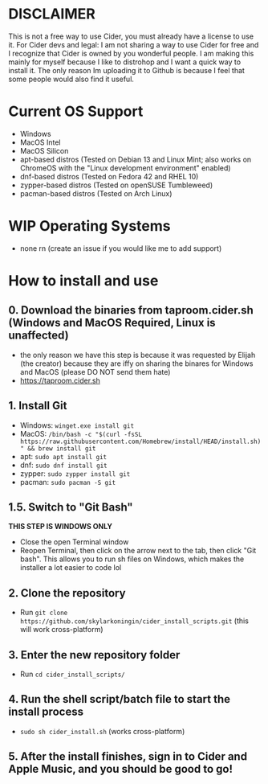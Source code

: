 # DISCLAIMER
This is not a free way to use Cider, you must already have a license to use it.
For Cider devs and legal: I am not sharing a way to use Cider for free and I recognize that Cider is owned by you wonderful people. I am making this mainly for myself because I like to distrohop and I want a quick way to install it. The only reason Im uploading it to Github is because I feel that some people would also find it useful.

# Current OS Support
- Windows
- MacOS Intel
- MacOS Silicon
- apt-based distros (Tested on Debian 13 and Linux Mint; also works on ChromeOS with the "Linux development environment" enabled)
- dnf-based distros (Tested on Fedora 42 and RHEL 10)
- zypper-based distros (Tested on openSUSE Tumbleweed)
- pacman-based distros (Tested on Arch Linux)

# WIP Operating Systems
- none rn (create an issue if you would like me to add support)

# How to install and use
## 0. Download the binaries from taproom.cider.sh (Windows and MacOS Required, Linux is unaffected)
- the only reason we have this step is because it was requested by Elijah (the creator) because they are iffy on sharing the binares for Windows and MacOS (please DO NOT send them hate)
- https://taproom.cider.sh

## 1. Install Git
- Windows: `winget.exe install git`
- MacOS: ``/bin/bash -c "$(curl -fsSL https://raw.githubusercontent.com/Homebrew/install/HEAD/install.sh)" && brew install git``
- apt: `sudo apt install git`
- dnf: `sudo dnf install git`
- zypper: `sudo zypper install git`
- pacman: `sudo pacman -S git`

## 1.5. Switch to "Git Bash"
**THIS STEP IS WINDOWS ONLY**
- Close the open Terminal window
- Reopen Terminal, then click on the arrow next to the tab, then click "Git bash". This allows you to run sh files on Windows, which makes the installer a lot easier to code lol

## 2. Clone the repository
- Run `git clone https://github.com/skylarkoningin/cider_install_scripts.git` (this will work cross-platform)

## 3. Enter the new repository folder
- Run `cd cider_install_scripts/`

## 4. Run the shell script/batch file to start the install process
- `sudo sh cider_install.sh` (works cross-platform)

## 5. After the install finishes, sign in to Cider and Apple Music, and you should be good to go!
